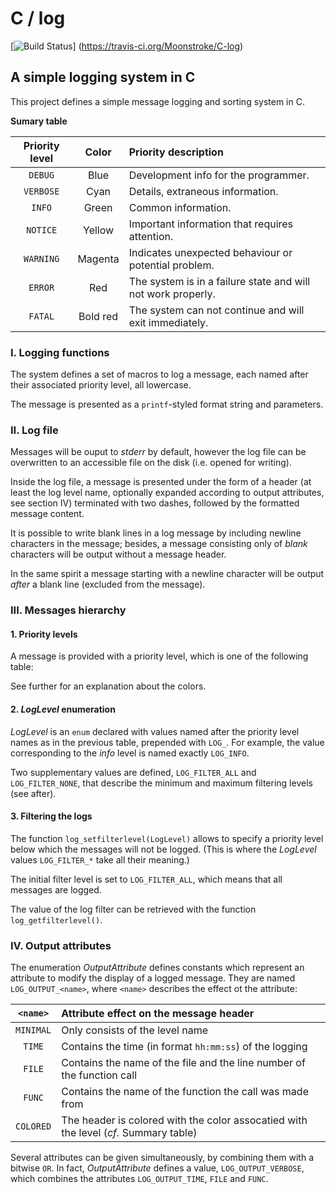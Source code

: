 # C / log

[![Build Status](https://travis-ci.org/Moonstroke/C-log.svg?branch=master)]
(https://travis-ci.org/Moonstroke/C-log)


## A simple logging system in C

This project defines a simple message logging and sorting system in C.

**Sumary table**

Priority level|  Color |Priority description
:------------:|:------:|:-------------------
    `DEBUG`   |  Blue  |Development info for the programmer.
   `VERBOSE`  |  Cyan  |Details, extraneous information.
    `INFO`    |  Green |Common information.
   `NOTICE`   | Yellow |Important information that requires attention.
   `WARNING`  | Magenta|Indicates unexpected behaviour or potential problem.
    `ERROR`   |   Red  |The system is in a failure state and will not work properly.
    `FATAL`   |Bold red|The system can not continue and will exit immediately.



### I. Logging functions

The system defines a set of macros to log a message, each named after their
associated priority level, all lowercase.

The message is presented as a `printf`-styled format string and parameters.



### II. Log file

Messages will be ouput to *stderr* by default, however the log file can be
overwritten to an accessible file on the disk (i.e. opened for writing).

Inside the log file, a message is presented under the form of a header (at least
the log level name, optionally expanded according to output attributes, see
section IV) terminated with two dashes, followed by the formatted message
content.

It is possible to write blank lines in a log message by including newline
characters in the message; besides, a message consisting only of *blank*
characters will be output without a message header.

In the same spirit a message starting with a newline character will be output
*after* a blank line (excluded from the message).



### III. Messages hierarchy

#### 1. Priority levels

A message is provided with a priority level, which is one of the following
table:

See further for an explanation about the colors.


#### 2. *LogLevel* enumeration

*LogLevel* is an `enum` declared with values named after the priority level
names as in the previous table, prepended with `LOG_`. For example, the value
corresponding to the *info* level is named exactly `LOG_INFO`.

Two supplementary values are defined, `LOG_FILTER_ALL` and `LOG_FILTER_NONE`,
that describe the minimum and maximum filtering levels (see after).


#### 3. Filtering the logs

The function `log_setfilterlevel(LogLevel)` allows to specify a priority level
below which the messages will not be logged. (This is where the *LogLevel*
values `LOG_FILTER_*` take all their meaning.)

The initial filter level is set to `LOG_FILTER_ALL`, which means that all
messages are logged.

The value of the log filter can be retrieved with the function
`log_getfilterlevel()`.



### IV. Output attributes

The enumeration *OutputAttribute* defines constants which represent an attribute
to modify the display of a logged message. They are named `LOG_OUTPUT_<name>`,
where `<name>` describes the effect ot the attribute:

 `<name>`|Attribute effect on the message header
:-------:|:-------------------------------------
`MINIMAL`|Only consists of the level name
  `TIME` |Contains the time (in format `hh:mm:ss`) of the logging
  `FILE` |Contains the name of the file and the line number of the function call
  `FUNC` |Contains the name of the function the call was made from
`COLORED`|The header is colored with the color assocatied with the level (*cf.* Summary table)

Several attributes can be given simultaneously, by combining them with a bitwise
`OR`. In fact, *OutputAttribute* defines a value, `LOG_OUTPUT_VERBOSE`, which
combines the attributes `LOG_OUTPUT_TIME`, `FILE` and `FUNC`.
